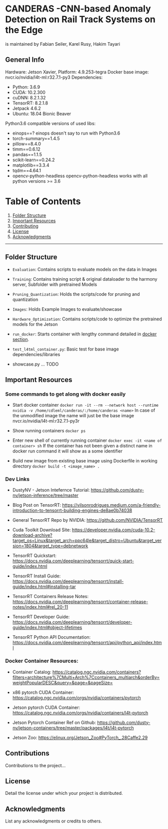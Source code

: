 # CANDERAS -**C**NN-based **An**omaly **D**etection on **Ra**il Track **S**ystems on the Edge

is maintained by Fabian Seiler, Karel Rusy, Hakim Tayari

## General Info

Hardware: Jetson Xavier, Platform: 4.9.253-tegra
Docker base image: nvcr.io/nvidia/l4t-ml:r32.7.1-py3
Dependencies: 
 - Python: 3.6.9
 - CUDA: 10.2.300
 - cuDNN: 8.2.1.32
 - TensorRT: 8.2.1.8
 - Jetpack 4.6.2
 - Ubuntu: 18.04 Bionic Beaver

Python3.6 compatible versions of used libs: 
 - einops==?  einops doesn't say to run with Python3.6
 - torch-summary==1.4.5 
 - pillow==8.4.0  
 - timm==0.6.12 
 - pandas==1.1.5 
 - scikit-learn==0.24.2
 - matplotlib==3.3.4 
 - tqdm==4.64.1 
 - opencv-python-headless  opencv-python-headless works with all python versions >= 3.6

# Table of Contents

1. [Folder Structure](#folder-structure)
2. [Important Resources](#important-resources) 
3. [Contributing](#contributions)
4. [License](#license)
5. [Acknowledgments](#acknowledgments)

---

## Folder Structure

- `Evaluation`: Contains scripts to evaluate models on the data in Images
- `Training`: Contains training script & original dataloader to the harmony server, Subfolder with pretrained Models
- `Pruning_Quantization`: Holds the scripts/code for pruning and quantization
- `Images`: Holds Example Images to evaluate/showcase
- `Hardware_Optimization`: Contains scripts/code to optimize the pretrained models for the Jetson

- `run_docker`: Starts container with lengthy command detailed in [docker section](#some-commands-to-get-along-with-docker-easily).
- `test_l4tml_container.py`: Basic test for base image dependencies/libraries
- showcase.py ... TODO

## Important Resources 

### Some commands to get along with docker easily 
- Start docker container
`docker run -it --rm --network host --runtime nvidia -v /home/cdleml/canderas/:/home/canderas <name>`
In case of the unmodified image the name will just be the base image nvcr.io/nvidia/l4t-ml:r32.7.1-py3r

- Show running containers
`docker ps`

- Enter new shell of currently running container
`docker exec -it <name of container> sh`
If the container has not been given a distinct name in docker run command it will show as a some identifier

- Build new image from existing base image using Dockerfile in working directory
`docker build -t <image_name> .`

### Dev Links
- DustyNV - Jetson Intefernce Tutorial: https://github.com/dusty-nv/jetson-inference/tree/master
- Blog Post on TensorRT: https://vilsonrodrigues.medium.com/a-friendly-introduction-to-tensorrt-building-engines-de8ae0b74038
- General TensorRT Repo by NVIDIA: https://github.com/NVIDIA/TensorRT
- Cuda Toolkit Download Site: https://developer.nvidia.com/cuda-10.2-download-archive?target_os=Linux&target_arch=ppc64le&target_distro=Ubuntu&target_version=1804&target_type=debnetwork

- TensorRT Quickstart: https://docs.nvidia.com/deeplearning/tensorrt/quick-start-guide/index.html
- TensorRT Install Guide: https://docs.nvidia.com/deeplearning/tensorrt/install-guide/index.html#installing-tar
- TensorRT Containers Release Notes: https://docs.nvidia.com/deeplearning/tensorrt/container-release-notes/index.html#rel_20-11
- TensorRT Developer Guide: https://docs.nvidia.com/deeplearning/tensorrt/developer-guide/index.html#object-lifetimes
- TensorRT Python API Documentation: https://docs.nvidia.com/deeplearning/tensorrt/api/python_api/index.html

### Docker Container Resources:
- Container Catalog: https://catalog.ngc.nvidia.com/containers?filters=architecture%7CMulti+Arch%7Ccontainers_multiarch&orderBy=weightPopularDESC&query=&page=&pageSize=

- x86 pytorch CUDA Container: https://catalog.ngc.nvidia.com/orgs/nvidia/containers/pytorch
- Jetson pytorch CUDA Container: https://catalog.ngc.nvidia.com/orgs/nvidia/containers/l4t-pytorch
- Jetson Pytorch Container Ref on Github: https://github.com/dusty-nv/jetson-containers/tree/master/packages/l4t/l4t-pytorch
- Jetson Zoo: https://elinux.org/Jetson_Zoo#PyTorch_.28Caffe2.29

## Contributions

Contributions to the project...

## License

Detail the license under which your project is distributed.

## Acknowledgments

List any acknowledgments or credits to others.

